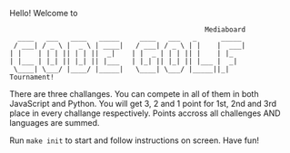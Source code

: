 Hello! Welcome to
```
                                                Mediaboard                                                
  ____   ___   ____   _____     ____   ___   _      _____
 / ___| / _ \ |  _ \ | ____|   / ___| / _ \ | |    |  ___|
| |    | | | || | | ||  _|    | |  _ | | | || |    | |_
| |___ | |_| || |_| || |___   | |_| || |_| || |___ |  _|
 \____| \___/ |____/ |_____|   \____| \___/ |_____||_|
Tournament!
```



There are three challanges. You can compete in all of them in both JavaScript and Python.
You will get 3, 2 and 1 point for 1st, 2nd and 3rd place in every challange respectively.
Points accross all challenges AND languages are summed.

Run `make init` to start and follow instructions on screen. Have fun!
